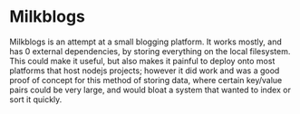 # Milkblogs

Milkblogs is an attempt at a small blogging platform. It works mostly, and has 0 external dependencies, by storing everything on the local filesystem. This could make it useful, but also makes it painful to deploy onto most platforms that host nodejs projects; however it did work and was a good proof of concept for this method of storing data, where certain key/value pairs could be very large, and would bloat a system that wanted to index or sort it quickly.